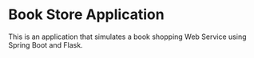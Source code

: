 # Book Store Application

This is an application that simulates a book shopping Web Service using 
Spring Boot and Flask.